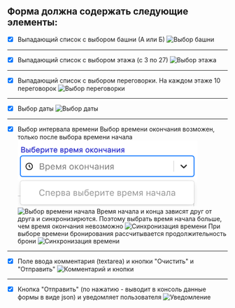 ## Форма должна содержать следующие элементы:

-   [x] Выпадающий список с выбором башни (А или Б)
        ![Выбор башни](%PUBLIC_URL%/preview/tower.png)

---

-   [x] Выпадающий список с выбором этажа (с 3 по 27)
        ![Выбор этажа](%PUBLIC_URL%/preview/towefloor.png)

---

-   [x] Выпадающий список с выбором переговорки. На каждом этаже 10 переговорок
        ![Выбор переговорки](%PUBLIC_URL%/preview/rooms.png)

---

-   [x] Выбор даты
        ![Выбор даты](%PUBLIC_URL%/preview/date.png)

---

-   [x] Выбор интервала времени
        Выбор времени окончания возможен, только после выбора времени начала
        ![Выбор времени окончания](./preview/endTime.png)
        ![Выбор времени начала](%PUBLIC_URL%/preview/startTime.png)
        Время начала и конца зависят друг от друга и синхронизирются. Поэтому выбрать время начала больше, чем время окончания невозможно
        ![Синхронизация времени](%PUBLIC_URL%/preview/time.png)
        При выборе времени бронирования рассчитывается продолжительность брони
        ![Синхронизация времени](%PUBLIC_URL%/preview/timeDiff.png)

---

-   [x] Поле ввода комментария (textarea) и кнопки "Очистить" и "Отправить"
        ![Комментарий и кнопки](%PUBLIC_URL%/preview/btns.png)

---

-   [x] Кнопка "Отправить" (по нажатию - выводит в консоль данные формы в виде json) и уведомляет пользователя
        ![Уведомление](%PUBLIC_URL%/preview/results.png)
